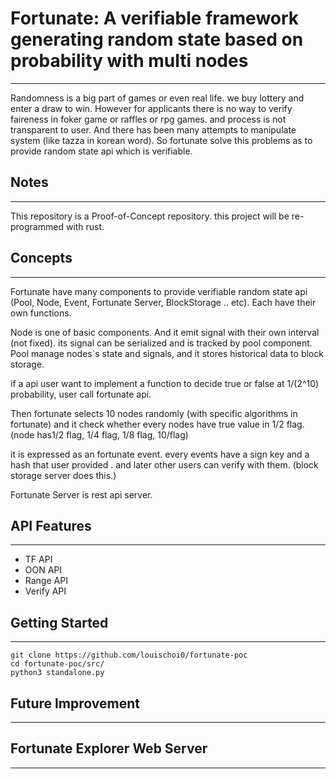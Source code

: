 # Fortunate: A verifiable framework generating random state based on probability with multi nodes

---

Randomness is a big part of games or even real life. we buy lottery and enter a draw to win.  However for applicants there is no way to verify faireness in foker game or raffles or rpg games. and process is not transparent to user. And there has been many attempts to manipulate system (like tazza in korean word). So fortunate solve this problems as to provide random state api which is verifiable.



## Notes

---

This repository is a Proof-of-Concept repository. this project will be re-programmed with rust.



## Concepts

---

Fortunate have many components to provide verifiable random state api (Pool, Node, Event, Fortunate Server, BlockStorage .. etc). Each have their own functions. 

Node is one of basic components. And it emit signal with their own interval (not fixed). its signal can be serialized and is tracked by pool component. Pool manage nodes`s state and signals, and it stores historical data to block storage.

if a api user want to implement a function to decide true or false at 1/(2^10) probability, user call fortunate api. 

Then fortunate selects 10 nodes randomly (with specific algorithms in fortunate) and it check whether every nodes have true value in 1/2 flag. (node has1/2 flag, 1/4 flag, 1/8 flag, 10/flag)

it is expressed as an fortunate event. every events have a sign key and a hash that user provided . and later other users can verify with them. (block storage server does this.)

Fortunate Server is rest api server.



## API Features

---

- TF API
- OON API
- Range API
- Verify API



## Getting Started

---

```
git clone https://github.com/louischoi0/fortunate-poc
cd fortunate-poc/src/
python3 standalone.py
```





## Future Improvement

---







## Fortunate Explorer Web Server

---

